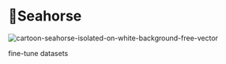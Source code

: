 # 🦋Seahorse
![cartoon-seahorse-isolated-on-white-background-free-vector](https://github.com/PirateforFreedom/Seahorse/assets/43088573/98b11098-70c2-4c9a-98af-0c7739b21fdc)

fine-tune datasets
